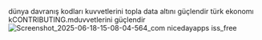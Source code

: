 dünya davranış kodları kuvvetlerini topla data altını güçlendir türk ekonomı kCONTRIBUTING.mduvvetlerini güçlendir
![Screenshot_2025-06-18-15-08-04-564_com nicedayapps iss_free](https://github.com/user-attachments/assets/0751520a-4d97-430b-bb08-ba3fea9c0d7f)
